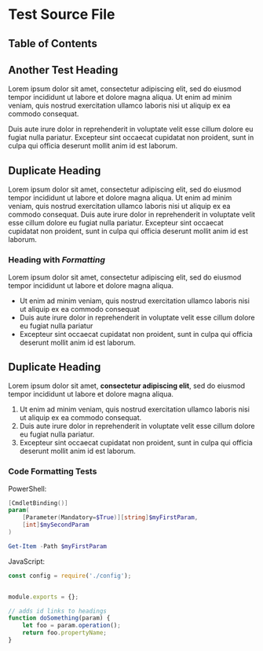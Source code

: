 # Test Source File

## Table of Contents
<!-- TOC -->

## Another Test Heading
Lorem ipsum dolor sit amet, consectetur adipiscing elit, sed do eiusmod tempor incididunt ut labore et dolore magna aliqua. Ut enim ad minim veniam, quis nostrud exercitation ullamco laboris nisi ut aliquip ex ea commodo consequat.

Duis aute irure dolor in reprehenderit in voluptate velit esse cillum dolore eu fugiat nulla pariatur. Excepteur sint occaecat cupidatat non proident, sunt in culpa qui officia deserunt mollit anim id est laborum.

## Duplicate Heading
Lorem ipsum dolor sit amet, consectetur adipiscing elit, sed do eiusmod tempor incididunt ut labore et dolore magna aliqua. Ut enim ad minim veniam, quis nostrud exercitation ullamco laboris nisi ut aliquip ex ea commodo consequat. Duis aute irure dolor in reprehenderit in voluptate velit esse cillum dolore eu fugiat nulla pariatur. Excepteur sint occaecat cupidatat non proident, sunt in culpa qui officia deserunt mollit anim id est laborum.

### Heading with *Formatting*
Lorem ipsum dolor sit amet, consectetur adipiscing elit, sed do eiusmod tempor incididunt ut labore et dolore magna aliqua. 

* Ut enim ad minim veniam, quis nostrud exercitation ullamco laboris nisi ut aliquip ex ea commodo consequat
* Duis aute irure dolor in reprehenderit in voluptate velit esse cillum dolore eu fugiat nulla pariatur
* Excepteur sint occaecat cupidatat non proident, sunt in culpa qui officia deserunt mollit anim id est laborum.

## Duplicate Heading
Lorem ipsum dolor sit amet, **consectetur adipiscing elit**, sed do eiusmod tempor incididunt ut labore et dolore magna aliqua. 

1. Ut enim ad minim veniam, quis nostrud exercitation ullamco laboris nisi ut aliquip ex ea commodo consequat. 
2. Duis aute irure dolor in reprehenderit in voluptate velit esse cillum dolore eu fugiat nulla pariatur. 
3. Excepteur sint occaecat cupidatat non proident, sunt in culpa qui officia deserunt mollit anim id est laborum.

### Code Formatting Tests

PowerShell:

```PowerShell
[CmdletBinding()]
param(
    [Parameter(Mandatory=$True)][string]$myFirstParam,
    [int]$mySecondParam
)

Get-Item -Path $myFirstParam
```

JavaScript:

```js
const config = require('./config');


module.exports = {};

// adds id links to headings
function doSomething(param) {
    let foo = param.operation();
    return foo.propertyName;
}
```